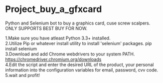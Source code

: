 # Project_buy_a_gfxcard
Python and Selenium bot to buy a graphics card, cuse screw scalpers. ONLY SUPPORTS BEST BUY FOR NOW.


1.Make sure you have atleast Python 3.3+ installed. <br>
2.Utilize Pip or whatever install utility to install 'selenium' packages. <span>pip install selenium</span><br>
3.Download and add Chrome webdrivers to your system PATH. https://chromedriver.chromium.org/downloads <br>
4.Edit the script and enter the desired URL of the product, your personal information into the configuration variables for email, password, cvv code.<br>
5.wait and profit!<br>
